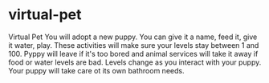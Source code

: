# virtual-pet
Virtual Pet
You will adopt a new puppy. You can give it a name, feed it, give it water, play. These activities will make sure your levels stay between 1 and 100. Pyppy will leave if it's too bored and animal services will take it away if food or water levels are bad. Levels change as you interact with your puppy. Your puppy will take care ot its own bathroom needs.
